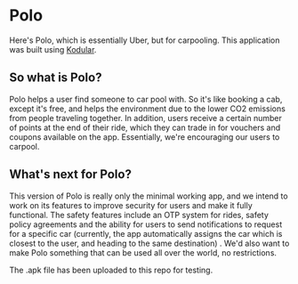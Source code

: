 # Polo
Here's Polo, which is essentially Uber, but for carpooling.
This application was built using [Kodular](https://www.kodular.io/).

## So what is Polo?
Polo helps a user find someone to car pool with. So it's like booking a cab, except it's free, and helps the environment due to the lower CO2 emissions from people traveling together. In addition, users receive a certain number of points at the end of their ride, which they can trade in for vouchers and coupons available on the app. 
Essentially, we're encouraging our users to carpool.

## What's next for Polo?
This version of Polo is really only the minimal working app, and we intend to work on its features to improve security for users and make it fully functional. The safety features include an OTP system for rides, safety policy agreements and the ability for users to send notifications to request for a specific car (currently, the app automatically assigns the car which is closest to the user, and heading to the same destination) . We'd also want to make Polo something that can be used all over the world, no restrictions.


The .apk file has been uploaded to this repo for testing.
